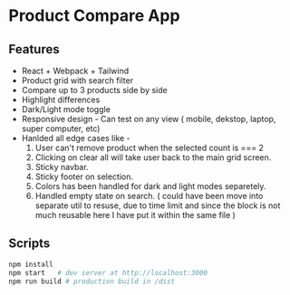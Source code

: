 # Product Compare App

## Features
- React + Webpack + Tailwind
- Product grid with search filter
- Compare up to 3 products side by side
- Highlight differences
- Dark/Light mode toggle
- Responsive design - Can test on any view ( mobile, dekstop, laptop, super computer, etc)
- Hanlded all edge cases like - 
    1. User can't remove product when the selected count is === 2
    2. Clicking on clear all will take user back to the main grid screen.
    3. Sticky navbar.
    4. Sticky footer on selection.
    5. Colors has been handled for dark and light modes separetely. 
    6. Handled empty state on search. ( could have been move into separate util to resuse, due to time limit and since the block is not much reusable here I have put it within the same file )

## Scripts
```bash
npm install
npm start   # dev server at http://localhost:3000
npm run build # production build in /dist
```
